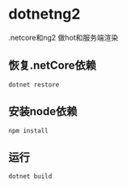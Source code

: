 # dotnetng2
.netcore和ng2 做hot和服务端渲染
## 恢复.netCore依赖
```
dotnet restore
```
## 安装node依赖
```
npm install
```
## 运行
```
dotnet build
```

